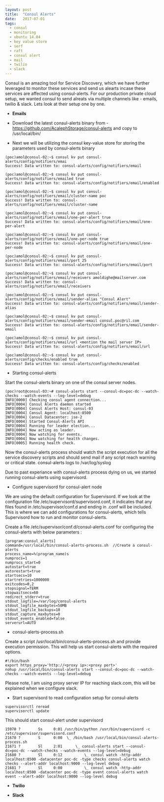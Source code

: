 ```yaml
---
layout: post
title:  "Consul Alerts"
date:   2017-07-01
tags:
  - consul
  - monitoring
  - ubuntu 14.04
  - key value store
  - serf 
  - raft
  - consul alert
  - mail
  - twilio
  - slack
---
```


Consul is an amazing tool for Service Discovery, which we have further leveraged to monitor these services and send us alearts incase these services are affected using consul-alerts. For our production private cloud setup, we wanted consul to send alreats via multiple channels like - emails, twilio & slack. Lets look at their setup one by one.

* **Emails** 

* Download the latest consul-alerts binary from - https://github.com/AcalephStorage/consul-alerts and copy to /usr/local/bin/

* Next we will be utilizing the consul key-value store for storing the parameters used by consul-alerts binary  

```
(poc)amol@consul-02:~$ consul kv put consul-alerts/config/notifiers/emai
Success! Data written to: consul-alerts/config/notifiers/email

(poc)amol@consul-02:~$ consul kv put consul-alerts/config/notifiers/emailed true
Success! Data written to: consul-alerts/config/notifiers/email/enabled

(poc)amol@consul-02:~$ consul kv put consul-alerts/config/notifiers/email/cluster-name poc
Success! Data written to: consul-alerts/config/notifiers/email/cluster-name

(poc)amol@consul-02:~$ consul kv put consul-alerts/config/notifiers/email/one-per-alert true
Success! Data written to: consul-alerts/config/notifiers/email/one-per-alert

(poc)amol@consul-02:~$ consul kv put consul-alerts/config/notifiers/email/one-per-node true
Success! Data written to: consul-alerts/config/notifiers/email/one-per-node

(poc)amol@consul-02:~$ consul kv put consul-alerts/config/notifiers/email/port 25
Success! Data written to: consul-alerts/config/notifiers/email/port

(poc)amol@consul-02:~$ consul kv put consul-alerts/config/notifiers/email/receivers amoldighe@mailserver.com
Success! Data written to: consul-alerts/config/notifiers/email/receivers

(poc)amol@consul-02:~$ consul kv put consul-alerts/config/notifiers/email/sender-alias "Consul Alert"
Success! Data written to: consul-alerts/config/notifiers/email/sender-alias

(poc)amol@consul-02:~$ consul kv put consul-alerts/config/notifiers/email/sender-email consul.poc@ril.com
Success! Data written to: consul-alerts/config/notifiers/email/sender-email

(poc)amol@consul-02:~$ consul kv put consul-alerts/config/notifiers/email/url <mention the mail server IP>
Success! Data written to: consul-alerts/config/notifiers/email/url

(poc)amol@consul-02:~$ consul kv put consul-alerts/config/checks/enabled true
Success! Data written to: consul-alerts/config/checks/enabled

```

* Starting consul-alerts 

Start the consul-alerts binary on one of the consul server nodes.


```
(poc)root@consul-03:~# consul-alerts start --consul-dc=poc-dc --watch-checks --watch-events --log-level=debug
INFO[0000] Checking consul agent connection...
INFO[0004] Consul Alerts daemon started
INFO[0004] Consul Alerts Host: consul-03
INFO[0004] Consul Agent: localhost:8500
INFO[0004] Consul Datacenter: jse-2
INFO[0004] Started Consul-Alerts API
INFO[0004] Running for leader election...
INFO[0004] Now acting as leader.
INFO[0004] Now watching for events.
INFO[0004] Now watching for health changes.
INFO[0005] Running health check.
```

Now the consul-alerts process should watch the script execution for all the service discovery scripts and should send mail if any script reach warning or critical state. consul-alerts logs to /var/log/syslog

Due to past experiance with consul-alerts process dying on us, we started running consul-alerts using supervisord.

* Configure supervisord for consul-alert node

We are using the default configuration for Supervisord. If we look at the configuration file /etc/supervisord/supervisord.conf, it indicates that any files found in /etc/supervisor/conf.d and ending in .conf will be included. This is where we can add configurations for consul-alerts, which tells Supervisord how to run and monitor consul-alerts. 

Create a file /etc/supervisor/conf.d/consul-alerts.conf for configuring the consul-alerts with below parameters :

```
[program:consul_alerts]
command=/usr/local/bin/consul-alerts-process.sh  //Create a consul-alerts
process_name=%(program_name)s
numprocs=1
numprocs_start=0
autostart=true
autorestart=true
startsecs=10
startretries=1000000
exitcodes=0,2
stopsignal=TERM
stopwaitsecs=60
redirect_stderr=true
stdout_logfile=/var/log/consul-alerts
stdout_logfile_maxbytes=50MB
stdout_logfile_backups=10
stdout_capture_maxbytes=0
stdout_events_enabled=false
serverurl=AUTO
```

* consul-alerts-process.sh

Create a script  /usr/local/bin/consul-alerts-process.sh and provide execution permission. This will help us start consul-alerts with the required options.

```
#!/bin/bash
export https_proxy='http://<proxy ip>:<proxy port>'
nohup /usr/local/bin/consul-alerts start --consul-dc=poc-dc --watch-checks --watch-events --log-level=debug
```

Please note, I am using proxy server IP for reaching slack.com, this will be explained when we configure slack.

* Start supervisord to read configuration setup for consul-alerts

```
supervisorctl reread
supervisorctl update
```

This should start consul-alert under supervisord

```
15970 ?        Ss     0:01 /usr/bin/python /usr/bin/supervisord -c /etc/supervisor/supervisord.conf
21670 ?        S      0:00  \_ /bin/bash /usr/local/bin/consul-alerts-process.sh
21671 ?        Sl     2:01      \_ consul-alerts start --consul-dc=poc-dc --watch-checks --watch-events --log-level=debug
21680 ?        Sl     0:12          \_ consul watch -http-addr localhost:8500 -datacenter poc-dc -type checks consul-alerts watch checks --alert-addr localhost:9000 --log-level debug
21681 ?        Sl     0:00          \_ consul watch -http-addr localhost:8500 -datacenter poc-dc -type event consul-alerts watch event --alert-addr localhost:9000 --log-level debug
```


* **Twilio**


* **Slack**
